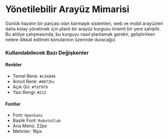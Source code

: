 # Yönetilebilir Arayüz Mimarisi
Günlük hayatın bir parçası olan karmaşık sistemleri, web ve mobil arayüzleri daha kolay yönetmek için planlı bir arayüz kurgusu önemli bir yere sahiptir. Bu atölye çalışmasında, bu kurguyu nasıl planlamak gerekir, geliştirirken nelere dikkat edilmeli konularının üzerinde duracağız.


### Kullanılabilecek Bazı Değişkenler
#### Renkler
* Temel Renk: `#c54846`
* İkincil Renk: `#0072bc`
* Açık Gri: `#f9f9f9`
* Yazı Rengi: `#222`

#### Fontlar
* Font: `OpenSans`
* Başlık Font: `RobotoSlab`
* Ana Menü: 22px
* Metinler: 16px
